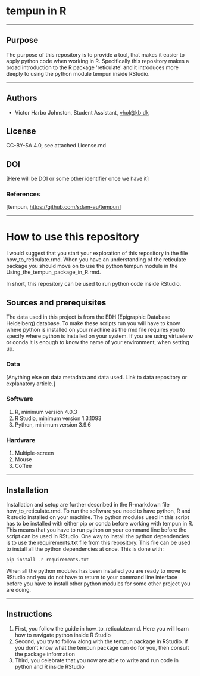 # tempun in R

---

## Purpose
The purpose of this repository is to provide a tool, that makes it easier to apply python code when working in R. Specifically this repository makes a broad introduction to the R package 'reticulate' and it introduces more deeply to using the python module tempun inside RStudio.

---
## Authors
* Victor Harbo Johnston, Student Assistant, vhol@kb.dk

## License
CC-BY-SA 4.0, see attached License.md

## DOI
[Here will be DOI or some other identifier once we have it]

### References
[tempun, https://github.com/sdam-au/tempun]

---
# How to use this repository
I would suggest that you start your exploration of this repository in the file how_to_reticulate.rmd. When you have an understanding of the reticulate package you should move on to use the python tempun module in the Using_the_tempun_package_in_R.rmd. 

In short, this repository can be used to run python code inside RStudio. 

## Sources and prerequisites
The data used in this project is from the EDH (Epigraphic Database Heidelberg) database.
To make these scripts run you will have to know where python is installed on your machine as the rmd file requires you to specify where python is installed on your system. If you are using virtuelenv or conda it is enough to know the name of your environment, when setting up.

### Data
[Anything else on data metadata and data used. Link to data repository or explanatory article.]

### Software
1. R, minimum version 4.0.3
2. R Studio, minimum version 1.3.1093
3. Python, minimum version 3.9.6

### Hardware
1. Multiple-screen
1. Mouse
1. Coffee

---
## Installation
Installation and setup are further described in the R-markdown file how_to_reticulate.rmd. To run the software you need to have python, R and R studio installed on your machine. The python modules used in this script has to be installed with either pip or conda before working with tempun in R. This means that you have to run python on your command line before the script can be used in RStudio. One way to install the python dependencies is to use the requirements.txt file from this repository. This file can be used to install all the python dependencies at once. This is done with:
    
    pip install -r requirements.txt
    
When all the python modules has been installed you are ready to move to RStudio and you do not have to return to your command line interface before you have to install other python modules for some other project you are doing.

---
## Instructions 
1. First, you follow the guide in how_to_reticulate.rmd. Here you will learn how to navigate python inside R Studio
1. Second, you try to follow along with the tempun package in RStudio. If you don't know what the tempun package can do for you, then consult the package information
1. Third, you celebrate that you now are able to write and run code in python and R inside RStudio





